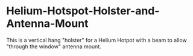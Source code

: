# Helium-Hotspot-Holster-and-Antenna-Mount
This is a vertical hang "holster" for a Helium Hotpot with a beam to allow "through the window" antenna mount.
